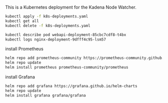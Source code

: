 This is a Kubernetes deployment for the Kadena Node Watcher.

```bash
kubectl apply -f k8s-deployments.yaml
kubectl get all 
kubectl delete -f k8s-deployments.yaml 

kubectl describe pod webapi-deployment-85cbc7cdf8-t4bx
kubectl logs nginx-deployment-9dfff4c95-lsm57 

```

install Prometheus
```bash
helm repo add prometheus-community https://prometheus-community.github.io/helm-charts
helm repo update
helm install prometheus prometheus-community/prometheus
```

install Grafana
```bash
helm repo add grafana https://grafana.github.io/helm-charts
helm repo update
helm install grafana grafana/grafana
```